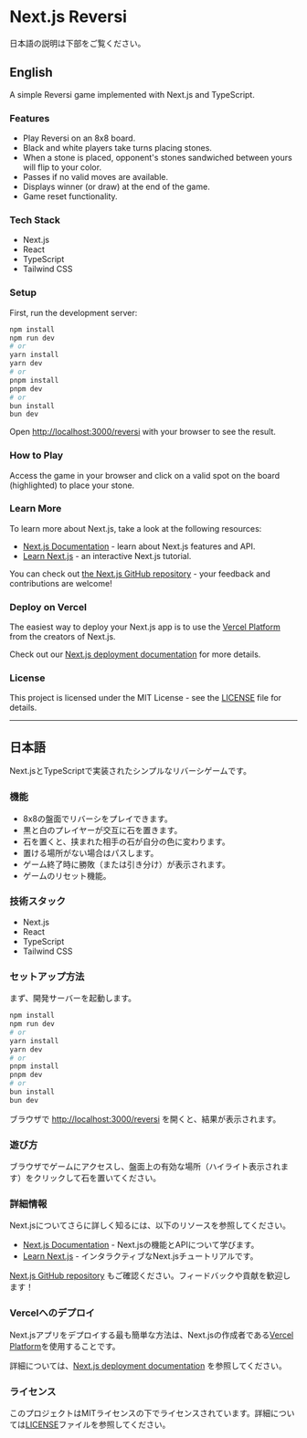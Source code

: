 # Next.js Reversi

日本語の説明は下部をご覧ください。

## English

A simple Reversi game implemented with Next.js and TypeScript.

### Features

*   Play Reversi on an 8x8 board.
*   Black and white players take turns placing stones.
*   When a stone is placed, opponent's stones sandwiched between yours will flip to your color.
*   Passes if no valid moves are available.
*   Displays winner (or draw) at the end of the game.
*   Game reset functionality.

### Tech Stack

*   Next.js
*   React
*   TypeScript
*   Tailwind CSS

### Setup

First, run the development server:

```bash
npm install
npm run dev
# or
yarn install
yarn dev
# or
pnpm install
pnpm dev
# or
bun install
bun dev
```

Open [http://localhost:3000/reversi](http://localhost:3000/reversi) with your browser to see the result.

### How to Play

Access the game in your browser and click on a valid spot on the board (highlighted) to place your stone.

### Learn More

To learn more about Next.js, take a look at the following resources:

*   [Next.js Documentation](https://nextjs.org/docs) - learn about Next.js features and API.
*   [Learn Next.js](https://nextjs.org/learn) - an interactive Next.js tutorial.

You can check out [the Next.js GitHub repository](https://github.com/vercel/next.js) - your feedback and contributions are welcome!

### Deploy on Vercel

The easiest way to deploy your Next.js app is to use the [Vercel Platform](https://vercel.com/new?utm_medium=default-template&filter=next.js&utm_source=create-next-app&utm_campaign=create-next-app-readme) from the creators of Next.js.

Check out our [Next.js deployment documentation](https://nextjs.org/docs/app/building-your-application/deploying) for more details.

### License

This project is licensed under the MIT License - see the [LICENSE](LICENSE) file for details.

---

## 日本語

Next.jsとTypeScriptで実装されたシンプルなリバーシゲームです。

### 機能

*   8x8の盤面でリバーシをプレイできます。
*   黒と白のプレイヤーが交互に石を置きます。
*   石を置くと、挟まれた相手の石が自分の色に変わります。
*   置ける場所がない場合はパスします。
*   ゲーム終了時に勝敗（または引き分け）が表示されます。
*   ゲームのリセット機能。

### 技術スタック

*   Next.js
*   React
*   TypeScript
*   Tailwind CSS

### セットアップ方法

まず、開発サーバーを起動します。

```bash
npm install
npm run dev
# or
yarn install
yarn dev
# or
pnpm install
pnpm dev
# or
bun install
bun dev
```

ブラウザで [http://localhost:3000/reversi](http://localhost:3000/reversi) を開くと、結果が表示されます。

### 遊び方

ブラウザでゲームにアクセスし、盤面上の有効な場所（ハイライト表示されます）をクリックして石を置いてください。

### 詳細情報

Next.jsについてさらに詳しく知るには、以下のリソースを参照してください。

*   [Next.js Documentation](https://nextjs.org/docs) - Next.jsの機能とAPIについて学びます。
*   [Learn Next.js](https://nextjs.org/learn) - インタラクティブなNext.jsチュートリアルです。

[Next.js GitHub repository](https://github.com/vercel/next.js) もご確認ください。フィードバックや貢献を歓迎します！

### Vercelへのデプロイ

Next.jsアプリをデプロイする最も簡単な方法は、Next.jsの作成者である[Vercel Platform](https://vercel.com/new?utm_medium=default-template&filter=next.js&utm_source=create-next-app&utm_campaign=create-next-app-readme)を使用することです。

詳細については、[Next.js deployment documentation](https://nextjs.org/docs/app/building-your-application/deploying) を参照してください。

### ライセンス

このプロジェクトはMITライセンスの下でライセンスされています。詳細については[LICENSE](LICENSE)ファイルを参照してください。
